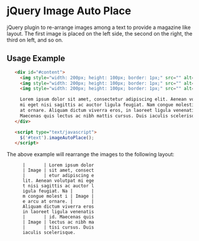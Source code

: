 jQuery Image Auto Place
=======================

jQuery plugin to re-arrange images among a text to provide a magazine like
layout. The first image is placed on the left side, the second on the right,
the third on left, and so on.

Usage Example
-------------
```html
   <div id="#content">
     <img style="width: 200px; height: 100px; border: 1px;" src="" alt="" />
     <img style="width: 200px; height: 100px; border: 1px;" src="" alt="" />
     <img style="width: 200px; height: 100px; border: 1px;" src="" alt="" />

     Lorem ipsum dolor sit amet, consectetur adipiscing elit. Aenean volutpat
     mi eget nisi sagittis ac auctor ligula feugiat. Nam congue molestie arcu
     at ornare. Aliquam dictum viverra eros, in laoreet ligula venenatis id.
     Maecenas quis lectus ac nibh mattis cursus. Duis iaculis scelerisque.
   </div>

   <script type="text/javascript">
     $('#text').imageAutoPlace();
   </script>
```

The above example will rearrange the images to the following layout:

```
      |       | Lorem ipsum dolor
      | Image | sit amet, consect
      |       | etur adipiscing e
      lit. Aenean volutpat mi ege
      t nisi sagittis ac auctor l
      igula feugiat. Na |       |
      m congue molest i | Image |
      e arcu at ornare. |       |
      Aliquam dictum viverra eros
      in laoreet ligula venenatis
      |       | id. Maecenas quis
      | Image | lectus ac nibh ma
      |       | tisi cursus. Duis
      iaculis scelerisque.
```
